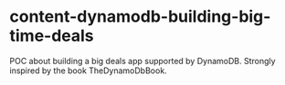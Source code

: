 # content-dynamodb-building-big-time-deals
POC about building a big deals app supported by DynamoDB. Strongly inspired by the book TheDynamoDbBook.
